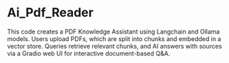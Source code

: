 # Ai_Pdf_Reader
This code creates a PDF Knowledge Assistant using Langchain and Ollama models. Users upload PDFs, which are split into chunks and embedded in a vector store. Queries retrieve relevant chunks, and AI answers with sources via a Gradio web UI for interactive document-based Q&amp;A.
